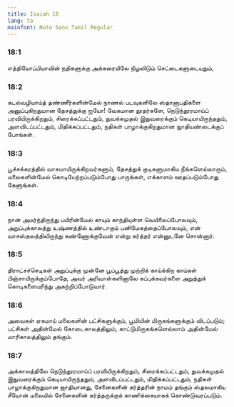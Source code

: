 ```yaml
---
title: Isaiah 18
lang: ta
mainfont: Noto Sans Tamil Regular
---
```


###  18:1

எத்தியோப்பியாவின் நதிகளுக்கு அக்கரையிலே நிழலிடும் செட்டைகளுடையதும்,

###  18:2

கடல்வழியாய்த் தண்ணீர்களின்மேல் நாணல் படவுகளிலே ஸ்தானாபதிகளை அனுப்புகிறதுமான தேசத்துக்கு ஐயோ! வேகமான தூதர்களே, நெடுந்தூரமாய்ப் பரவியிருக்கிறதும், சிரைக்கப்பட்டதும், துவக்கமுதல் இதுவரைக்கும் கெடியாயிருந்ததும், அளவிடப்பட்டதும், மிதிக்கப்பட்டதும், நதிகள் பாழாக்குகிறதுமான ஜாதியண்டைக்குப் போங்கள்.

###  18:3

பூச்சக்கரத்தில் வாசமாயிருக்கிறவர்களும், தேசத்துக் குடிகளுமாகிய நீங்களெல்லாரும், மலைகளின்மேல் கொடியேற்றப்படும்போது பாருங்கள், எக்காளம் ஊதப்படும்போது கேளுங்கள்.

###  18:4

நான் அமர்ந்திருந்து பயிரின்மேல் காயும் காந்தியுள்ள வெயிலைப்போலவும், அறுப்புக்காலத்து உஷ்ணத்தில் உண்டாகும் பனிமேகத்தைப்போலவும், என் வாசஸ்தலத்திலிருந்து கண்ணோக்குவேன் என்று கர்த்தர் என்னுடனே சொன்னார்.

###  18:5

திராட்சச்செடிகள் அறுப்புக்கு முன்னே பூப்பூத்து முற்றிக் காய்க்கிற காய்கள் பிஞ்சாயிருக்கும்போதே, அவர் அரிவாள்களினாலே கப்புக்கவர்களை அறுத்துக் கொடிகளையரிந்து அகற்றிப்போடுவார்.

###  18:6

அவைகள் ஏகமாய் மலைகளின் பட்சிகளுக்கும், பூமியின் மிருகங்களுக்கும் விடப்படும்; பட்சிகள் அதின்மேல் கோடைகாலத்திலும், காட்டுமிருகங்களெல்லாம் அதின்மேல் மாரிகாலத்திலும் தங்கும்.

###  18:7

அக்காலத்திலே நெடுந்தூரமாய்ப் பரவியிருக்கிறதும், சிரைக்கப்பட்டதும், துவக்கமுதல் இதுவரைக்கும் கெடியாயிருந்ததும், அளவிடப்பட்டதும், மிதிக்கப்பட்டதும், நதிகள் பாழாக்குகிறதுமான ஜாதியானது, சேனைகளின் கர்த்தரின் நாமம் தங்கும் ஸ்தலமாகிய சீயோன் மலையில் சேனைகளின் கர்த்தருக்குக் காணிக்கையாகக் கொண்டுவரப்படும்.

